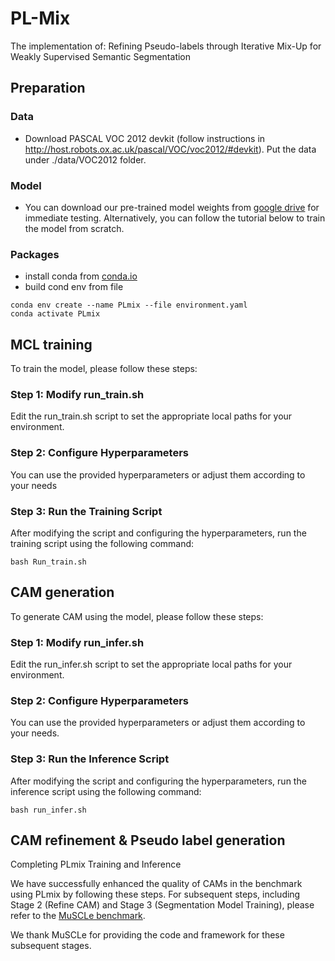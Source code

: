 # PL-Mix
The implementation of: Refining Pseudo-labels through Iterative Mix-Up for Weakly Supervised Semantic Segmentation

## Preparation

### Data
- Download PASCAL VOC 2012 devkit (follow instructions in http://host.robots.ox.ac.uk/pascal/VOC/voc2012/#devkit). Put the data under ./data/VOC2012 folder.

### Model
- You can download our pre-trained model weights from [google drive](https://drive.google.com/drive/folders/1E1gweNZWHyAJ47cxupf4R1YV_j8hZN1-?usp=sharing) for immediate testing. Alternatively, you can follow the tutorial below to train the model from scratch.


### Packages
- install conda from [conda.io](https://conda.io/projects/conda/en/latest/user-guide/install/index.html)
- build cond env from file
```
conda env create --name PLmix --file environment.yaml
conda activate PLmix
```
## MCL training
To train the model, please follow these steps:
### Step 1: Modify run_train.sh
Edit the run_train.sh script to set the appropriate local paths for your environment.
### Step 2: Configure Hyperparameters
You can use the provided hyperparameters or adjust them according to your needs
### Step 3: Run the Training Script
After modifying the script and configuring the hyperparameters, run the training script using the following command:
```
bash Run_train.sh
```

## CAM generation
To generate CAM using the model, please follow these steps:

### Step 1: Modify run_infer.sh
Edit the run_infer.sh script to set the appropriate local paths for your environment.

### Step 2: Configure Hyperparameters
You can use the provided hyperparameters or adjust them according to your needs.

### Step 3: Run the Inference Script
After modifying the script and configuring the hyperparameters, run the inference script using the following command:
```
bash run_infer.sh
```

## CAM refinement & Pseudo label generation
Completing PLmix Training and Inference

We have successfully enhanced the quality of CAMs in the benchmark using PLmix by following these steps. For subsequent steps, including Stage 2 (Refine CAM) and Stage 3 (Segmentation Model Training), please refer to the [MuSCLe benchmark](https://github.com/SCoulY/MuSCLe?tab=readme-ov-file).

We thank MuSCLe for providing the code and framework for these subsequent stages.
